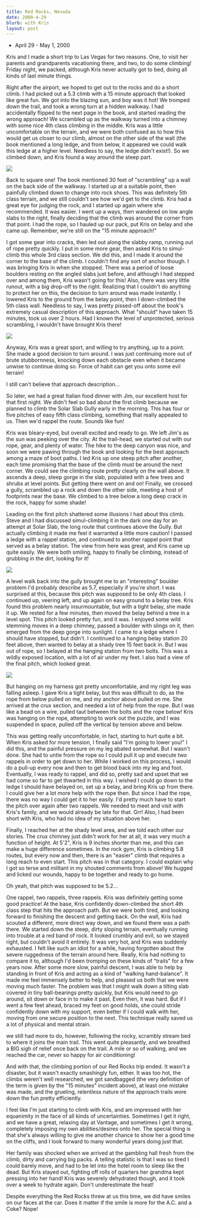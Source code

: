 ```yaml
---
title: Red Rocks, Nevada
date: 2000-4-29
blurb: with Kris
layout: post
---
```


* April 29 - May 1, 2000

Kris and I made a short trip to Las Vegas for two reasons. One, to
visit her parents and grandparents vacationing there, and two, to do
some climbing! Friday night, we packed, although Kris never actually
got to bed, doing all kinds of last minute things.



Right after the airport, we hoped to get out to the rocks and do a
short climb. I had picked out a 5.3 climb with a 15 minute approach
that looked like great fun. We got into the blazing sun, and boy was
it hot! We tromped down the trail, and took a wrong turn at a hidden
walkway. I had accidentally flipped to the next page in the book, and
started reading the wrong approach! We scrambled up as the walkway
turned into a chimney with some nice 4th class climbing in the
middle. Kris was a little uncomfortable on the terrain, and we were
both confused as to how this would get us closer to our climb, almost
on the other side of the wall (the book mentioned a long ledge, and
from below, it appeared we could walk this ledge at a higher
level. Needless to say, the ledge didn't exist!). So we climbed down,
and Kris found a way around the steep part.


![](images/articles/trips/2000/firstpk.jpg)

Back to square one! The book mentioned 30 feet of "scrambling" up a
wall on the back side of the walkway.  I started up at a suitable
point, then painfully climbed down to change into rock shoes. This was
definitely 5th class terrain, and we still couldn't see how we'd get
to the climb. Kris had a great eye for judging the rock, and I started
up again where she recommended. It was easier. I went up a ways, then
wandered on low angle slabs to the right, finally deciding that the
climb was around the corner from that point.  I had the rope, so I
hauled up our pack, put Kris on belay and she came up. Remember, we're
still on the "15 minute approach!"



I got some gear into cracks, then led out along the slabby ramp,
running out of rope pretty quickly. I put in some more gear, then
asked Kris to simul-climb this whole 3rd class section. We did this,
and I made it around the corner to the base of the climb. I couldn't
find any sort of anchor though. I was bringing Kris in when she
stopped. There was a period of loose boulders resting on the angled
slabs just before, and although I had stepped over and among them,
Kris wasn't going for this! Also, there was very little runout, with a
big drop-off to the right. Realizing that I couldn't do anything to
protect her on this, the decision to turn around was made instantly. I
lowered Kris to the ground from the belay point, then I down-climbed
the 5th class wall. Needless to say, I was pretty pissed-off about the
book's extremely casual description of this approach. What "should"
have taken 15 minutes, took us over 2 hours. Had I known the level of
unprotected, serious scrambling, I wouldn't have brought Kris there!


![](images/articles/trips/2000/krisat.jpg)

Anyway, Kris was a great sport, and willing to try anything, up to a
point. She made a good decision to turn around. I was just continuing
more out of brute stubbornness, knocking down each obstacle even when
it became unwise to continue doing so. Force of habit can get you onto
some evil terrain!



I still can't believe that approach description...



So later, we had a great Italian food dinner with Jim, our excellent
host for that first night. We didn't feel so bad about the first climb
because we planned to climb the Solar Slab Gully early in the morning.
This has four or five pitches of easy fifth class climbing, something
that really appealed to us. Then we'd rappel the route. Sounds like
fun!



Kris was bleary-eyed, but overall excited and ready to go. We left
Jim's as the sun was peeking over the city.  At the trail-head, we
started out with our rope, gear, and plenty of water. The hike to the
deep canyon was nice, and soon we were pawing through the book and
looking for the best approach among a maze of boot paths. I led Kris
up one steep pitch after another, each time promising that the base of
the climb must be around the next corner. We could see the climbing
route pretty clearly on the wall above.  It ascends a deep, steep
gorge in the slab, populated with a few trees and shrubs at level
points.  But getting there went on and on! Finally, we crossed a
gully, scrambled up a rock and down the other side, meeting a host of
footprints near the base. We climbed to a tree below a long deep crack
in the rock, happy for some shade!


Leading on the first pitch shattered some illusions I had about this
climb. Steve and I had discussed simul-climbing it in the dark one day
for an attempt at Solar Slab, the long route that continues above the
Gully.  But actually climbing it made me feel it warranted a little
more caution! I passed a ledge with a rappel station, and continued to
another rappel point that served as a belay station. The view from
here was great, and Kris came up quite easily. We were both smiling,
happy to finally be climbing, instead of grubbing in the dirt, looking
for it!


![](images/articles/trips/2000/tabasco.jpg)

A level walk back into the gully brought me to an "interesting"
boulder problem I'd probably describe as 5.7, especially if you're
short. I was surprised at this, because this pitch was supposed to be
only 4th class.  I continued up, veering left, and up again on easy
ground to a belay tree. Kris found this problem nearly insurmountable,
but with a tight belay, she made it up. We rested for a few minutes,
then moved the belay behind a tree in a level spot. This pitch looked
pretty fun, and it was. I enjoyed some wild stemming moves in a deep
chimney, passed a boulder with slings on it, then emerged from the
deep gorge into sunlight. I came to a ledge where I should have
stopped, but didn't. I continued to a hanging belay station 20 feet
above, then wanted to belay at a shady tree 15 feet back in. But I was
out of rope, so I belayed at the hanging station from two bolts. This
was a wildly exposed location, with a lot of air under my feet. I also
had a view of the final pitch, which looked great.

![](images/articles/trips/2000/upperr.jpg)


But hanging on my harness got pretty uncomfortable, and my right leg
was falling asleep. I gave Kris a tight belay, but this was difficult
to do, as the rope from below pulled on me, and my anchor above pulled
on me. She arrived at the crux section, and needed a lot of help from
the rope. But I was like a bead on a wire, pulled taut between the
bolts and the rope below! Kris was hanging on the rope, attempting to
work out the puzzle, and I was suspended in space, pulled off the
vertical by tension above and below.



This was getting really uncomfortable, in fact, starting to hurt quite
a bit. When Kris asked for more tension, I finally said "I'm going to
lower you!" I did this, and the painful pressure on my leg abated
somewhat. But I wasn't done. She had to untie from the rope so I could
pull it up and execute two rappels in order to get down to her. While
I worked on this process, I would do a pull-up every now and then to
get blood back into my leg and foot. Eventually, I was ready to
rappel, and did so, pretty sad and upset that we had come so far to
get thwarted in this way. I wished I could go down to the ledge I
should have belayed on, set up a belay, and bring Kris up from
there. I could give her a lot more help with the rope then. But since
I had the rope, there was no way I could get it to her easily.  I'd
pretty much have to start the pitch over again after two rappels. We
needed to meet and visit with Kris's family, and we would already be
late for that. Grr! Also, I had been short with Kris, who had no idea
of my situation above her.



Finally, I reached her at the shady level area, and we told each other
our stories. The crux chimney just didn't work for her at all, it was
very much a function of height. At 5'2", Kris is 9 inches shorter than
me, and this can make a huge difference sometimes. In the rock gym,
Kris is climbing 5.8 routes, but every now and then, there is an
"easier" climb that requires a long reach to even start. This pitch
was in that category. I could explain why I got so terse and militant
in my shouted comments from above!  We hugged and licked our wounds,
happy to be together and ready to go home.



Oh yeah, that pitch was supposed to be 5.2...



One rappel, two rappels, three rappels. Kris was definitely getting
some good practice! At the base, Kris confidently down-climbed the
short 4th class step that hits the approach path. But we were both
tired, and looking forward to finishing the descent and getting
back. On the wall, Kris had scouted a different, more direct way down,
and we found there was a path there. We started down the steep, dirty
sloping terrain, eventually running into trouble at a red band of
rock. It looked crumbly and evil, so we stayed right, but couldn't
avoid it entirely. It was very hot, and Kris was suddenly exhausted.
I felt like such an idiot for a while, having forgotten about the
severe ruggedness of the terrain around here. Really, Kris had nothing
to compare it to, although I'd been tromping on these kinds of
"trails" for a few years now. After some more slow, painful descent, I
was able to help by standing in front of Kris and acting as a kind of
"walking hand-balance". It made me feel immensely better to help, and
pleased us both that we were moving much faster. The problem was that
I might walk down a tilting slab covered in tiny ball-bearings pretty
quickly, but Kris would need to go around, sit down or face in to make
it past. Even then, it was hard. But if I went a few feet ahead,
braced my feet on good holds, she could stride confidently down with
my support, even better if I could walk with her, moving from one
secure position to the next. This technique really saved us a lot of
physical and mental strain.



we still had more to do, however, following the rocky, scrambly stream
bed to where it joins the main trail. This went quite pleasantly, and
we breathed a BIG sigh of relief once back on the trail. A mile or so
of walking, and we reached the car, never so happy for air
conditioning!



And with that, the climbing portion of our Red Rocks trip ended. It
wasn't a disaster, but it wasn't exactly smashingly fun, either. It
was too hot, the climbs weren't well researched, we got sandbagged
(the very definition of the term is given by the "15 minutes" incident
above), at least one mistake was made, and the grueling, relentless
nature of the approach trails wore down the fun pretty efficiently.



I feel like I'm just starting to climb with Kris, and am impressed
with her equanimity in the face of all kinds of
uncertainties. Sometimes I get it right, and we have a great, relaxing
day at Vantage, and sometimes I get it wrong, completely imposing my
own abilities/desires onto her. The special thing is that she's always
willing to give me another chance to show her a good time on the
cliffs, and I look forward to many wonderful years doing just that.



Her family was shocked when we arrived at the gambling hall fresh from
the climb, dirty and carrying big packs.  A telling statistic is that
I was so tired I could barely move, and had to be let into the hotel
room to sleep like the dead. But Kris stayed out, fighting off rolls
of quarters her grandma kept pressing into her hand! Kris was severely
dehydrated though, and it took over a week to hydrate again. Don't
underestimate the heat!



Despite everything the Red Rocks threw at us this time, we did have
smiles on our faces at the car. Does it matter if the smile is more
for the A.C. and a Coke? Nope!





